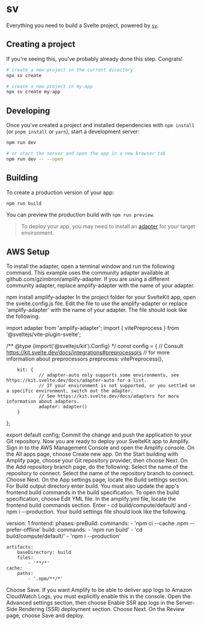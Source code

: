 # sv

Everything you need to build a Svelte project, powered by [`sv`](https://github.com/sveltejs/cli).

## Creating a project

If you're seeing this, you've probably already done this step. Congrats!

```bash
# create a new project in the current directory
npx sv create

# create a new project in my-app
npx sv create my-app
```

## Developing

Once you've created a project and installed dependencies with `npm install` (or `pnpm install` or `yarn`), start a development server:

```bash
npm run dev

# or start the server and open the app in a new browser tab
npm run dev -- --open
```

## Building

To create a production version of your app:

```bash
npm run build
```

You can preview the production build with `npm run preview`.

> To deploy your app, you may need to install an [adapter](https://svelte.dev/docs/kit/adapters) for your target environment.



## AWS Setup

To install the adapter, open a terminal window and run the following command. This example uses the community adapter available at github.com/gzimbron/amplify-adapter. If you are using a different community adapter, replace amplify-adapter with the name of your adapter.

npm install amplify-adapter
In the project folder for your SvelteKit app, open the svelte.config.js file. Edit the file to use the amplify-adapter or replace 'amplify-adapter' with the name of your adapter. The file should look like the following.

import adapter from 'amplify-adapter';
import { vitePreprocess } from '@sveltejs/vite-plugin-svelte';

              
/** @type {import('@sveltejs/kit').Config} */
const config = {
        // Consult https://kit.svelte.dev/docs/integrations#preprocessors
        // for more information about preprocessors
        preprocess: vitePreprocess(),

        kit: {
                // adapter-auto only supports some environments, see https://kit.svelte.dev/docs/adapter-auto for a list.
                // If your environment is not supported, or you settled on a specific environment, switch out the adapter.
                // See https://kit.svelte.dev/docs/adapters for more information about adapters.
                adapter: adapter()
        }
};

export default config;
Commit the change and push the application to your Git repository.
Now you are ready to deploy your SvelteKit app to Amplify.
Sign in to the AWS Management Console and open the Amplify console.
On the All apps page, choose Create new app.
On the Start building with Amplify page, choose your Git repository provider, then choose Next.
On the Add repository branch page, do the following:
Select the name of the repository to connect.
Select the name of the repository branch to connect.
Choose Next.
On the App settings page, locate the Build settings section. For Build output directory enter build.
You must also update the app's frontend build commands in the build specification. To open the build specification, choose Edit YML file.
In the amplify.yml file, locate the frontend build commands section. Enter - cd build/compute/default/ and - npm i --production.
Your build settings file should look like the following.

version: 1
frontend:
    phases:
        preBuild:
            commands:
                - 'npm ci --cache .npm --prefer-offline'
        build:
            commands:
                - 'npm run build'
                - 'cd build/compute/default/'
                - 'npm i --production'
              
    artifacts:
        baseDirectory: build
        files:
            - '**/*'
    cache:
        paths:
            - '.npm/**/*'
            
Choose Save.
If you want Amplify to be able to deliver app logs to Amazon CloudWatch Logs, you must explicitly enable this in the console. Open the Advanced settings section, then choose Enable SSR app logs in the Server-Side Rendering (SSR) deployment section.
Choose Next.
On the Review page, choose Save and deploy.
